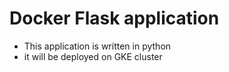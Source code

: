# Docker Flask application

- This application is written in python 
- it will be deployed on GKE cluster